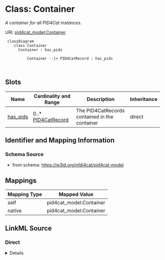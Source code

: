 # Class: Container


_A container for all PID4Cat instances._





URI: [pid4cat_model:Container](https://w3id.org/nfdi4cat/pid4cat-model/Container)




```mermaid
 classDiagram
    class Container
      Container : has_pids
        
          Container --|> PID4CatRecord : has_pids
        
      
```




<!-- no inheritance hierarchy -->


## Slots

| Name | Cardinality and Range | Description | Inheritance |
| ---  | --- | --- | --- |
| [has_pids](has_pids.md) | 0..* <br/> [PID4CatRecord](PID4CatRecord.md) | The PID4CatRecords contained in the container | direct |









## Identifier and Mapping Information







### Schema Source


* from schema: https://w3id.org/nfdi4cat/pid4cat-model





## Mappings

| Mapping Type | Mapped Value |
| ---  | ---  |
| self | pid4cat_model:Container |
| native | pid4cat_model:Container |





## LinkML Source

<!-- TODO: investigate https://stackoverflow.com/questions/37606292/how-to-create-tabbed-code-blocks-in-mkdocs-or-sphinx -->

### Direct

<details>
```yaml
name: Container
description: A container for all PID4Cat instances.
from_schema: https://w3id.org/nfdi4cat/pid4cat-model
attributes:
  has_pids:
    name: has_pids
    description: The PID4CatRecords contained in the container.
    from_schema: https://w3id.org/nfdi4cat/pid4cat-model
    rank: 1000
    multivalued: true
    range: PID4CatRecord
    inlined: true
    inlined_as_list: true
tree_root: true

```
</details>

### Induced

<details>
```yaml
name: Container
description: A container for all PID4Cat instances.
from_schema: https://w3id.org/nfdi4cat/pid4cat-model
attributes:
  has_pids:
    name: has_pids
    description: The PID4CatRecords contained in the container.
    from_schema: https://w3id.org/nfdi4cat/pid4cat-model
    rank: 1000
    multivalued: true
    alias: has_pids
    owner: Container
    domain_of:
    - Container
    range: PID4CatRecord
    inlined: true
    inlined_as_list: true
tree_root: true

```
</details>